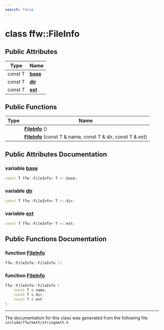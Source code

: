 ```yaml
---
search: false
---
```


# class ffw::FileInfo

## Public Attributes

|Type|Name|
|-----|-----|
|const T|[**base**](classffw_1_1_file_info.md#1a66b5c4acdddaf4c8f1c944eb995cf54e)|
|const T|[**dir**](classffw_1_1_file_info.md#1a5d524699a1a6e7b12cded69104b55a9f)|
|const T|[**ext**](classffw_1_1_file_info.md#1aef503e05c5247128112ab3af064c8e5f)|


## Public Functions

|Type|Name|
|-----|-----|
||[**FileInfo**](classffw_1_1_file_info.md#1a97c8cb000452aa6baf0028f83df15955) () |
||[**FileInfo**](classffw_1_1_file_info.md#1a81a5fa84199ba6e9b107b9338614124c) (const T & name, const T & dir, const T & ext) |


## Public Attributes Documentation

### variable <a id="1a66b5c4acdddaf4c8f1c944eb995cf54e" href="#1a66b5c4acdddaf4c8f1c944eb995cf54e">base</a>

```cpp
const T ffw::FileInfo< T >::base;
```



### variable <a id="1a5d524699a1a6e7b12cded69104b55a9f" href="#1a5d524699a1a6e7b12cded69104b55a9f">dir</a>

```cpp
const T ffw::FileInfo< T >::dir;
```



### variable <a id="1aef503e05c5247128112ab3af064c8e5f" href="#1aef503e05c5247128112ab3af064c8e5f">ext</a>

```cpp
const T ffw::FileInfo< T >::ext;
```



## Public Functions Documentation

### function <a id="1a97c8cb000452aa6baf0028f83df15955" href="#1a97c8cb000452aa6baf0028f83df15955">FileInfo</a>

```cpp
ffw::FileInfo::FileInfo ()
```



### function <a id="1a81a5fa84199ba6e9b107b9338614124c" href="#1a81a5fa84199ba6e9b107b9338614124c">FileInfo</a>

```cpp
ffw::FileInfo::FileInfo (
    const T & name,
    const T & dir,
    const T & ext
)
```





----------------------------------------
The documentation for this class was generated from the following file: `include/ffw/math/stringmath.h`
